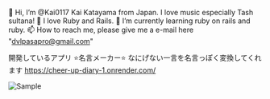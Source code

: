  👋 Hi, I’m @Kai0117 Kai Katayama from Japan. I love music especially Tash sultana!
 👀 I love Ruby and Rails.
 🌱 I’m currently learning ruby on rails and ruby.
 📫 How to reach me, please give me a e-mail here "dvlpasapro@gmail.com"


開発しているアプリ
⭐️名言メーカー⭐️ なにげない一言を名言っぽく変換してくれます
https://cheer-up-diary-1.onrender.com/

![Sample](https://github.com/user-attachments/assets/4df871c9-2b7c-4cd2-ab87-ed7c9c2e7ec9)



